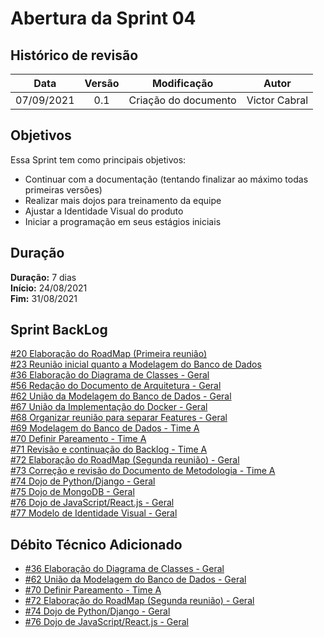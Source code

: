 # Abertura da Sprint 04

## Histórico de revisão

| **Data** |  **Versão** | **Modificação**  |  **Autor** |
|:-:|:-:|:-:|:-:|
|    07/09/2021   |  0.1 | Criação do documento  | Victor Cabral |

## Objetivos

Essa Sprint tem como principais objetivos: 
- Continuar com a documentação (tentando finalizar ao máximo todas primeiras versões)
- Realizar mais dojos para treinamento da equipe 
- Ajustar a Identidade Visual do produto
- Iniciar a programação em seus estágios iniciais
 
## Duração

**Duração:** 7 dias
<br>
**Início:** 24/08/2021
<br>
**Fim:** 31/08/2021

## Sprint BackLog

[#20 Elaboração do RoadMap (Primeira reunião)](https://github.com/fga-eps-mds/2021-1-hospitalar/issues/20)
<br>
[#23 Reunião inicial quanto a Modelagem do Banco de Dados](https://github.com/fga-eps-mds/2021-1-hospitalar/issues/23)
<br>
[#36 Elaboração do Diagrama de Classes - Geral](https://github.com/fga-eps-mds/2021-1-hospitalar/issues/36)
<br>
[#56 Redação do Documento de Arquitetura - Geral](https://github.com/fga-eps-mds/2021-1-hospitalar/issues/56)
<br>
[#62 União da Modelagem do Banco de Dados - Geral](https://github.com/fga-eps-mds/2021-1-hospitalar/issues/62)
<br>
[#67 União da Implementação do Docker - Geral](https://github.com/fga-eps-mds/2021-1-hospitalar/issues/67)
<br>
[#68 Organizar reunião para separar Features - Geral](https://github.com/fga-eps-mds/2021-1-hospitalar/issues/68)
<br>
[#69 Modelagem do Banco de Dados - Time A](https://github.com/fga-eps-mds/2021-1-hospitalar/issues/69)
<br>
[#70 Definir Pareamento - Time A](https://github.com/fga-eps-mds/2021-1-hospitalar/issues/70)
<br>
[#71 Revisão e continuação do Backlog - Time A](https://github.com/fga-eps-mds/2021-1-hospitalar/issues/71)
<br>
[#72 Elaboração do RoadMap (Segunda reunião) - Geral](https://github.com/fga-eps-mds/2021-1-hospitalar/issues/72)
<br>
[#73 Correção e revisão do Documento de Metodologia - Time A ](https://github.com/fga-eps-mds/2021-1-hospitalar/issues/73)
<br>
[#74 Dojo de Python/Django - Geral](https://github.com/fga-eps-mds/2021-1-hospitalar/issues/74)
<br>
[#75 Dojo de MongoDB - Geral](https://github.com/fga-eps-mds/2021-1-hospitalar/issues/75)
<br>
[#76 Dojo de JavaScript/React.js - Geral](https://github.com/fga-eps-mds/2021-1-hospitalar/issues/76)
<br>
[#77 Modelo de Identidade Visual - Geral](https://github.com/fga-eps-mds/2021-1-hospitalar/issues/77)
<br>

## Débito Técnico Adicionado

- [#36 Elaboração do Diagrama de Classes - Geral](https://github.com/fga-eps-mds/2021-1-hospitalar/issues/36)
- [#62 União da Modelagem do Banco de Dados - Geral](https://github.com/fga-eps-mds/2021-1-hospitalar/issues/62)
- [#70 Definir Pareamento - Time A](https://github.com/fga-eps-mds/2021-1-hospitalar/issues/70)
- [#72 Elaboração do RoadMap (Segunda reunião) - Geral](https://github.com/fga-eps-mds/2021-1-hospitalar/issues/72)
- [#74 Dojo de Python/Django - Geral](https://github.com/fga-eps-mds/2021-1-hospitalar/issues/74)
- [#76 Dojo de JavaScript/React.js - Geral](https://github.com/fga-eps-mds/2021-1-hospitalar/issues/76)
